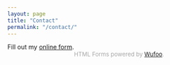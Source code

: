 ```yaml
---
layout: page
title: "Contact"
permalink: "/contact/"
---
```


<div id="wufoo-qj0b5de0wrgglx">
Fill out my <a href="https://fpompey.wufoo.com/forms/qj0b5de0wrgglx">online form</a>.
</div>
<div id="wuf-adv" style="font-family:inherit;font-size: small;color:#a7a7a7;text-align:center;display:block;">HTML Forms powered by <a href="http://www.wufoo.com">Wufoo</a>.</div>
<script type="text/javascript">var qj0b5de0wrgglx;(function(d, t) {
var s = d.createElement(t), options = {
'userName':'fpompey',
'formHash':'qj0b5de0wrgglx',
'autoResize':true,
'height':'435',
'async':true,
'host':'wufoo.com',
'header':'show',
'ssl':true};
s.src = ('https:' == d.location.protocol ? 'https://' : 'http://') + 'www.wufoo.com/scripts/embed/form.js';
s.onload = s.onreadystatechange = function() {
var rs = this.readyState; if (rs) if (rs != 'complete') if (rs != 'loaded') return;
try { qj0b5de0wrgglx = new WufooForm();qj0b5de0wrgglx.initialize(options);qj0b5de0wrgglx.display(); } catch (e) {}};
var scr = d.getElementsByTagName(t)[0], par = scr.parentNode; par.insertBefore(s, scr);
})(document, 'script');</script>


